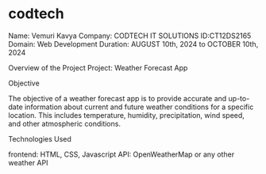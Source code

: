 # codtech
Name: Vemuri Kavya
Company: CODTECH IT SOLUTIONS
ID:CT12DS2165
Domain: Web Development
Duration: AUGUST 10th, 2024 to OCTOBER 10th, 2024

Overview of the Project
Project: Weather Forecast App

Objective

The objective of a weather forecast app is to provide accurate and up-to-date information about current and future weather conditions for a specific location. This includes temperature, humidity, precipitation, wind speed, and other atmospheric conditions. 

Technologies Used

frontend: HTML, CSS, Javascript
API: OpenWeatherMap or any other weather API


